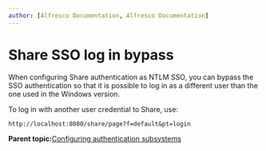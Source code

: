 ```yaml
---
author: [Alfresco Documentation, Alfresco Documentation]
---
```


# Share SSO log in bypass

When configuring Share authentication as NTLM SSO, you can bypass the SSO authentication so that it is possible to log in as a different user than the one used in the Windows version.

To log in with another user credential to Share, use:

```
http://localhost:8080/share/page?f=default&pt=login
```

**Parent topic:**[Configuring authentication subsystems](../concepts/auth-config-examples.md)

